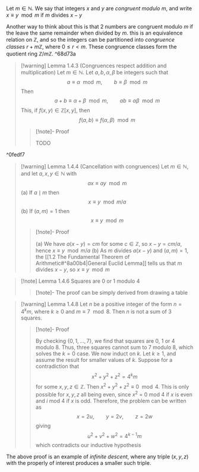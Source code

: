 Let $m \in \mathbb{N}$. We say that integers $x$ and $y$ are *congruent modulo $m$*, and write $x \equiv y \mod m$ if $m$ divides $x - y$ 

Another way to think about this is that 2 numbers are congruent modulo $m$ if the leave the same remainder when divided by $m$. this is an equivalence relation on $\mathbb{Z}$, and so the integers can be partitioned into *congruence classes* $r + m\mathbb{Z}$, where $0 \le r < m$. These congruence classes form the quotient ring $\mathbb{Z} / m\mathbb{Z}$.  ^68d73a

>[!warning] Lemma 1.4.3 (Congruences respect addition and multiplication)
>Let $m \in \mathbb{N}$. Let $a, b, \alpha, \beta$ be integers such that 
>$$a \equiv \alpha \mod m, \qquad b \equiv \beta \mod m$$
>Then 
>$$a + b \equiv \alpha + \beta \mod m, \qquad ab \equiv \alpha \beta \mod m$$
>This, if $f(x, y) \in \mathbb{Z}[x, y]$, then 
>$$f(a, b) \equiv f(\alpha, \beta) \mod m$$
>>[!note]- Proof
>>
>>TODO

^0fedf7

>[!warning] Lemma 1.4.4 (Cancellation with congruences) 
>Let $m \in \mathbb{N}$, and let $a, x, y \in \mathbb{N}$ with 
>$$ax \equiv ay \mod m$$ 
>(a) If $a \mid m$ then 
>$$x \equiv y \mod m/a$$ 
>(b) If $(a, m) = 1$ then 
>$$x \equiv y \mod m$$ 
>>[!note]- Proof 
>>
>>(a) We have $a(x - y) = cm$ for some $c \in \mathbb{Z}$, so $x - y = cm/a$, hence $x \equiv y \mod m / a$ 
>>(b) As $m$ divides $a(x - y)$ and $(a, m) = 1$, the [[1.2 The Fundamental Theorem of Arithmetic#^8a00b4|General Euclid Lemma]] tells us that $m$ divides $x - y$, so $x \equiv y \mod m$

>[!note] Lemma 1.4.6 
>Squares are 0 or 1 modulo 4
>>[!note]-
>>The proof can be simply derived from drawing a table 

>[!warning] Lemma 1.4.8 
>Let $n$ be a positive integer of the form $n = 4^k m$, where $k \ge 0$ and $m \equiv 7 \mod 8$. Then $n$ is not a sum of 3 squares. 
>>[!note]- Proof 
>>
>>By checking $\{0, 1,..., 7\}$, we find that squares are 0, 1 or 4 modulo 8. Thus, three squares cannot sum to 7 modulo 8, which solves the $k = 0$ case. 
>>We now induct on $k$. Let $k \ge 1$, and assume the result for smaller values of $k$. Suppose for a contradiction that 
>>$$x^2 + y^2 + z^2 = 4^k m$$
>>for some $x, y, z \in \mathbb{Z}$. Then $x^2 + y^2 + z^2 \equiv 0 \mod 4$. This is only possible for $x, y, z$ all being even, since $x^2$ = 0 mod 4 if $x$ is even and $i$ mod 4 if $x$ is odd. Therefore, the problem can be written as 
>>$$x = 2u, \qquad y = 2v, \qquad z = 2w$$
>>giving 
>>$$u^2 + v^2 + w^2 = 4^{k - 1}m$$ 
>>which contradicts our inductive hypothesis

The above proof is an example of *infinite descent*, where any triple $(x, y, z)$ with the properly of interest produces a smaller such triple. 